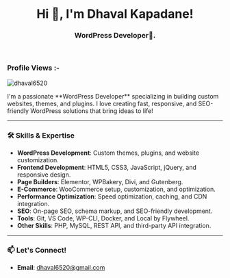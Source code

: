 <h1 align="center">Hi 👋, I'm Dhaval Kapadane!</h1>
<h3 align="center">WordPress Developer🌟.</h3>

<br>

<p align="right"> <h3>Profile Views :-</h3> <img src="https://komarev.com/ghpvc/?username=dhaval6520&label=Profile%20views&color=0e75b6&style=flat"
    alt="dhaval6520" /> 
  </p>
 I'm a passionate **WordPress Developer** specializing in building custom websites, themes, and plugins. I love creating fast, responsive, and SEO-friendly WordPress solutions that bring ideas to life!

---

### 🛠️ **Skills & Expertise**

- **WordPress Development**: Custom themes, plugins, and website customization.
- **Frontend Development**: HTML5, CSS3, JavaScript, jQuery, and responsive design.
- **Page Builders**: Elementor, WPBakery, Divi, and Gutenberg.
- **E-Commerce**: WooCommerce setup, customization, and optimization.
- **Performance Optimization**: Speed optimization, caching, and CDN integration.
- **SEO**: On-page SEO, schema markup, and SEO-friendly development.
- **Tools**: Git, VS Code, WP-CLI, Docker, and Local by Flywheel.
- **Other Skills**: PHP, MySQL, REST API, and third-party API integration.

---



### 📫 **Let's Connect!**

- **Email**: dhaval6520@gmail.com
